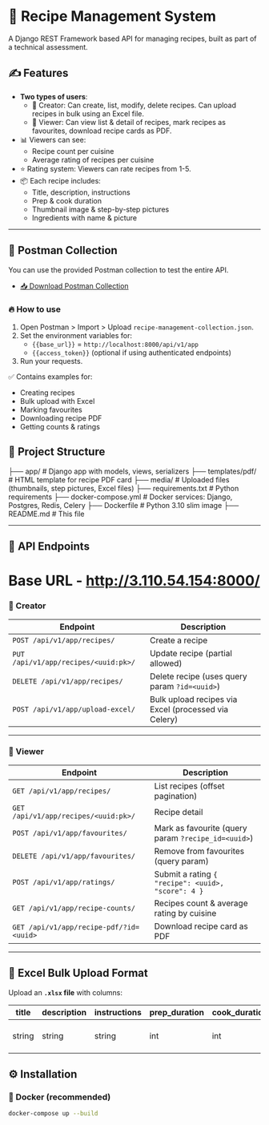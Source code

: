 # 🚀 Recipe Management System




A Django REST Framework based API for managing recipes, built as part of a technical assessment.

## ✍️ Features

- **Two types of users**: 
  - 🔨 Creator: Can create, list, modify, delete recipes. Can upload recipes in bulk using an Excel file.
  - 👀 Viewer: Can view list & detail of recipes, mark recipes as favourites, download recipe cards as PDF.
- 📊 Viewers can see:
  - Recipe count per cuisine
  - Average rating of recipes per cuisine
- ⭐ Rating system: Viewers can rate recipes from 1-5.
- 📦 Each recipe includes:
  - Title, description, instructions
  - Prep & cook duration
  - Thumbnail image & step-by-step pictures
  - Ingredients with name & picture

---

## 🚀 Postman Collection

You can use the provided Postman collection to test the entire API.

- [📥 Download Postman Collection](https://github.com/PrabhatTheCoder/receipe-management/blob/fc852d453e80966b6973752e5628546370716c54/Receipe%20Management.postman_collection.json)

### 🔥 How to use
1. Open Postman > Import > Upload `recipe-management-collection.json`.
2. Set the environment variables for:
   - `{{base_url}}` = `http://localhost:8000/api/v1/app`
   - `{{access_token}}` (optional if using authenticated endpoints)
3. Run your requests.

✅ Contains examples for:
- Creating recipes
- Bulk upload with Excel
- Marking favourites
- Downloading recipe PDF
- Getting counts & ratings


## 📁 Project Structure

├── app/ # Django app with models, views, serializers
├── templates/pdf/ # HTML template for recipe PDF card
├── media/ # Uploaded files (thumbnails, step pictures, Excel files)
├── requirements.txt # Python requirements
├── docker-compose.yml # Docker services: Django, Postgres, Redis, Celery
├── Dockerfile # Python 3.10 slim image
├── README.md # This file



---

## 🚀 API Endpoints

# Base URL - http://3.110.54.154:8000/

### 🔨 Creator
| Endpoint | Description |
|----------|-------------|
| `POST /api/v1/app/recipes/` | Create a recipe |
| `PUT /api/v1/app/recipes/<uuid:pk>/` | Update recipe (partial allowed) |
| `DELETE /api/v1/app/recipes/` | Delete recipe (uses query param `?id=<uuid>`) |
| `POST /api/v1/app/upload-excel/` | Bulk upload recipes via Excel (processed via Celery) |

---

### 👀 Viewer
| Endpoint | Description |
|----------|-------------|
| `GET /api/v1/app/recipes/` | List recipes (offset pagination) |
| `GET /api/v1/app/recipes/<uuid:pk>/` | Recipe detail |
| `POST /api/v1/app/favourites/` | Mark as favourite (query param `?recipe_id=<uuid>`) |
| `DELETE /api/v1/app/favourites/` | Remove from favourites (query param) |
| `POST /api/v1/app/ratings/` | Submit a rating `{ "recipe": <uuid>, "score": 4 }` |
| `GET /api/v1/app/recipe-counts/` | Recipes count & average rating by cuisine |
| `GET /api/v1/app/recipe-pdf/?id=<uuid>` | Download recipe card as PDF |

---

## 📄 Excel Bulk Upload Format

Upload an **`.xlsx` file** with columns:

| title | description | instructions | prep_duration | cook_duration | cuisine_id | ingredient_ids |
|-------|-------------|--------------|---------------|---------------|------------|----------------|
| string | string | string | int | int | uuid | comma-separated uuids |

## ⚙️ Installation

### 🐳 Docker (recommended)
```bash
docker-compose up --build
